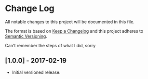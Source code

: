 # Change Log

All notable changes to this project will be documented in this file.

The format is based on [Keep a Changelog](http://keepachangelog.com/)
and this project adheres to [Semantic Versioning](http://semver.org/).


Can't remember the steps of what I did, sorry

## [1.0.0] - 2017-02-19

- Initial versioned release.